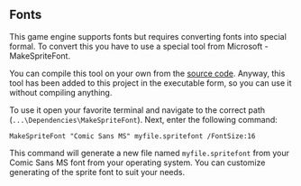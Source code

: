 ## Fonts

This game engine supports fonts but requires converting fonts into special formal. To convert this you have to use a special tool from Microsoft - MakeSpriteFont.

You can compile this tool on your own from the [source code](https://github.com/microsoft/DirectXTK/wiki/MakeSpriteFont). Anyway, this tool has been added to this project in the executable form, so you can use it without compiling anything.

To use it open your favorite terminal and navigate to the correct path (`...\Dependencies\MakeSpriteFont`). Next, enter the following command:

```
MakeSpriteFont "Comic Sans MS" myfile.spritefont /FontSize:16
```

This command will generate a new file named `myfile.spritefont` from your Comic Sans MS font from your operating system. You can customize generating of the sprite font to suit your needs.